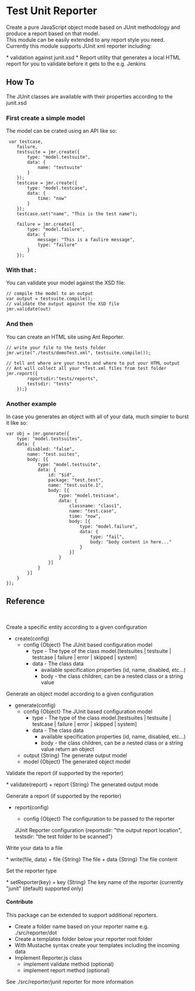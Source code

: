 Test Unit Reporter
=====================

<p>
Create a pure JavaScript object mode based on JUnit methodology and produce a report based on that model.<br/>
This module can be easily extended to any report style you need.<br/>
Currently this module supports JUnit xml reporter including:
</p>
* validation against junit.xsd
* Report utility that generates a local HTML report for you to validate before it gets to the e.g. Jenkins


## How To
The JUnit classes are available with their properties according to the junit.xsd

### First create a simple model

The model can be crated using an API like so:

     var testcase,
        failure,
        testsuite = jmr.create({
            type: "model.testsuite",
            data: {
                name: "testsuite"
            }
        });
        testcase = jmr.create({
            type: "model.testcase",
            data: {
                time: "now"
            }
        });
        testcase.set("name", "This is the test name");

        failure = jmr.create({
            type: "model.failure",
            data: {
                message: "This is a faulire message",
                type: "failure"
            }
        });

### With that :
You can validate your model against the XSD file:

    // compile the model to an output
    var output = testsuite.compile();
    // validate the output against the XSD file
    jmr.validate(out)

### And then
You can create an HTML site using Ant Reporter.

    // write your file to the tests folder
    jmr.write("./tests/demoTest.xml", testsuite.compile());

    // tell ant where are your tests and where to put your HTML output
    // Ant will collect all your *Test.xml files from test folder
    jmr.report({
            reportsdir:"tests/reports",
            testsdir: "tests"
        });}

### Another example
In case you generates an object with all of your data, much simpler to burst it like so:

    var obj = jmr.generate({
        type: "model.testsuites",
        data: {
            disabled: "false",
            name: "test.suites",
            body: [{
                type: "model.testsuite",
                data: {
                    id: "$id",
                    package: "test.test",
                    name: "test.suite.1",
                    body: [{
                        type: "model.testcase",
                        data: {
                            classname: "class1",
                            name: "test.case",
                            time: "now",
                            body: [{
                                type: "model.failure",
                                data: {
                                    type: "fail",
                                    body: "body content in here..."
                                }
                            }]
                        }
                    }]
                }
            }]
        }
    });

## Reference

<br/>
<p>Create a specific entity according to a given configuration</p>

* create(config)
    + config {Object} The JUnit based configuration model
        + type - The type of the class model.[testsuites | testsuite | testcase | failure | error | skipped | system]
        + data - The class data
            + available specification properties (id, name, disabled, etc...)
            + body - the class children, can be a nested class or a string value

<p>Generate an object model according to a given configuration</p>

* generate(config)
    + config {Object} The JUnit based configuration model
        + type - The type of the class model.[testsuites | testsuite | testcase | failure | error | skipped | system]
        + data - The class data
            + available specification properties (id, name, disabled, etc...)
            + body - the class children, can be a nested class or a string value
 return an object
    + output {String} The generate output model
    + model {Object} The generated object model

<p>Validate the report (if supported by the reporter)</p>
* validate(report)
    + report {String} The generated output mode

<p>Generate a report (if supported by the reporter)</p>

* report(config)
    + config {Object} The configuration to be passed to the reporter

  JUnit Reporter configuration {reportsdir: "the output report location", testsdir: "the test folder to be scanned"}

<p>Write your data to a file</p>
* write(file, data)
    + file {String} The file
    + data {String} The file content

<p>Set the reporter type</p>
* setReporter(key)
    + key {String} The key name of the reporter (currently "junit" (default) supported only)


#### Contribute
This package can be extended to support additional reporters.

* Create a folder name based on your reporter name e.g. ./src/reporter/dot
* Create a templates folder below your reporter root folder
* With Mustache syntax create your templates including the incoming data
* Implement Reporter.js class
    + implement validate method (optional)
    + implement report method (optional)

See ./src/reporter/junit reporter for more information
